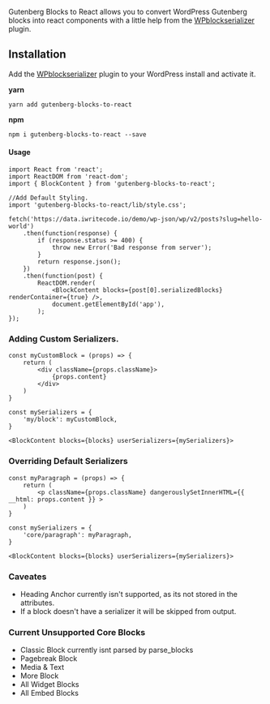 
Gutenberg Blocks to React allows you to convert WordPress Gutenberg blocks into react components with a little help from the [WPblockserializer](https://github.com/chrisakelley/WPBlockSerializer) plugin.

## Installation

Add the [WPblockserializer](https://github.com/chrisakelley/WPBlockSerializer) plugin to your WordPress install and activate it.

**yarn**

`yarn add gutenberg-blocks-to-react`

**npm**

`npm i gutenberg-blocks-to-react --save`

#### Usage
```
import React from 'react';
import ReactDOM from 'react-dom';
import { BlockContent } from 'gutenberg-blocks-to-react';

//Add Default Styling.
import 'gutenberg-blocks-to-react/lib/style.css';

fetch('https://data.iwritecode.io/demo/wp-json/wp/v2/posts?slug=hello-world')
	.then(function(response) {
		if (response.status >= 400) {
			throw new Error('Bad response from server');
		}
		return response.json();
	})
	.then(function(post) {
		ReactDOM.render(
			<BlockContent blocks={post[0].serializedBlocks} renderContainer={true} />,
			document.getElementById('app'),
		);
});

```

### Adding Custom Serializers.

```
const myCustomBlock = (props) => {
	return (
		<div className={props.className}>
			{props.content}
		</div>
	)
}

const mySerializers = {
	'my/block': myCustomBlock,
}

<BlockContent blocks={blocks} userSerializers={mySerializers}>
```

### Overriding Default Serializers

```
const myParagraph = (props) => {
	return (
		<p className={props.className} dangerouslySetInnerHTML={{ __html: props.content }} >
	)
}

const mySerializers = {
	'core/paragraph': myParagraph,
}

<BlockContent blocks={blocks} userSerializers={mySerializers}>
```


### Caveates
- Heading Anchor currently isn't supported, as its not stored in the attributes.
- If a block doesn't have a serializer it will be skipped from output.

### Current Unsupported Core Blocks
- Classic Block currently isnt parsed by parse_blocks
- Pagebreak Block
- Media & Text
- More Block
- All Widget Blocks
- All Embed Blocks
